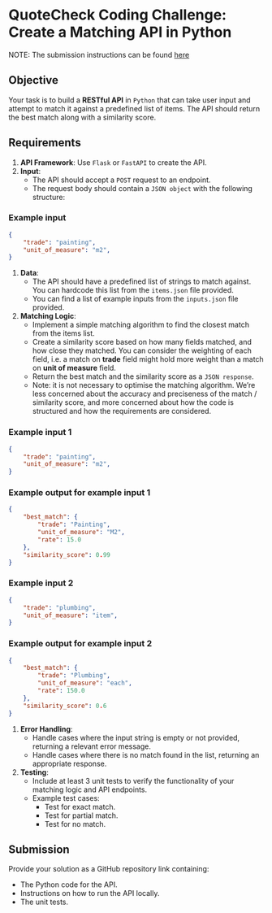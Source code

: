 # QuoteCheck Coding Challenge: Create a Matching API in Python

NOTE: The submission instructions can be found [here](https://link-here)

## Objective

Your task is to build a **RESTful API** in `Python` that can take user input and attempt to match it against a predefined list of items. The API should return the best match along with a similarity score.

## Requirements

1. **API Framework**: Use `Flask` or `FastAPI` to create the API.
2. **Input**:
    - The API should accept a `POST` request to an endpoint.
    - The request body should contain a `JSON object` with the following structure:

### Example input

```json
{
    "trade": "painting",
    "unit_of_measure": "m2",
}
```

1. **Data**:
    - The API should have a predefined list of strings to match against. You can hardcode this list from the `items.json` file provided.
    - You can find a list of example inputs from the `inputs.json` file provided.
2. **Matching Logic**:
    - Implement a simple matching algorithm to find the closest match from the items list.
    - Create a similarity score based on how many fields matched, and how close they matched. You can consider the weighting of each field, i.e. a match on **trade** field might hold more weight than a match on **unit of measure** field.
    - Return the best match and the similarity score as a `JSON response`.
    - Note: it is not necessary to optimise the matching algorithm. We’re less concerned about the accuracy and preciseness of the match / similarity score, and more concerned about how the code is structured and how the requirements are considered.

### Example input 1

```json
{
    "trade": "painting",
    "unit_of_measure": "m2",
}
```

### Example output for example input 1

```json
{
    "best_match": {
        "trade": "Painting",
        "unit_of_measure": "M2",
        "rate": 15.0
    },
    "similarity_score": 0.99
}
```

### Example input 2

```json
{
    "trade": "plumbing",
    "unit_of_measure": "item",
}
```

### Example output for example input 2

```json
{
    "best_match": {
        "trade": "Plumbing",
        "unit_of_measure": "each",
        "rate": 150.0
    },
    "similarity_score": 0.6
}
```

1. **Error Handling**:
    - Handle cases where the input string is empty or not provided, returning a relevant error message.
    - Handle cases where there is no match found in the list, returning an appropriate response.
2. **Testing**:
    - Include at least 3 unit tests to verify the functionality of your matching logic and API endpoints.
    - Example test cases:
        - Test for exact match.
        - Test for partial match.
        - Test for no match.

## Submission

Provide your solution as a GitHub repository link containing:

- The Python code for the API.
- Instructions on how to run the API locally.
- The unit tests.

